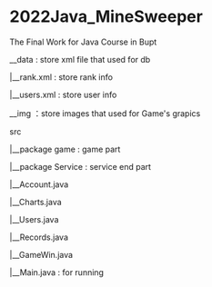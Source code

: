 # 2022Java_MineSweeper
The Final Work for Java Course in Bupt

__data : store xml file that used for db
   
   |__rank.xml : store rank info
   
   |__users.xml : store user info

__img  ：store images that used for Game's grapics

src 

   |__package game : game part
   
   |__package Service : service end part
   
   |__Account.java
   
   |__Charts.java
   
   |__Users.java
   
   |__Records.java
   
   |__GameWin.java
   
   |__Main.java : for running
